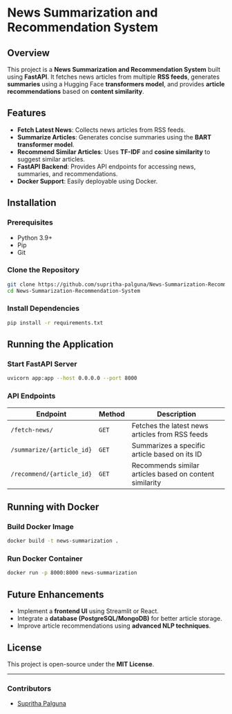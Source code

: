 # News Summarization and Recommendation System

## Overview
This project is a **News Summarization and Recommendation System** built using **FastAPI**. It fetches news articles from multiple **RSS feeds**, generates **summaries** using a Hugging Face **transformers model**, and provides **article recommendations** based on **content similarity**.

## Features
- **Fetch Latest News**: Collects news articles from RSS feeds.
- **Summarize Articles**: Generates concise summaries using the **BART transformer model**.
- **Recommend Similar Articles**: Uses **TF-IDF** and **cosine similarity** to suggest similar articles.
- **FastAPI Backend**: Provides API endpoints for accessing news, summaries, and recommendations.
- **Docker Support**: Easily deployable using Docker.

## Installation
### Prerequisites
- Python 3.9+
- Pip
- Git

### Clone the Repository
```sh
git clone https://github.com/supritha-palguna/News-Summarization-Recommendation-System.git
cd News-Summarization-Recommendation-System
```

### Install Dependencies
```sh
pip install -r requirements.txt
```

## Running the Application
### Start FastAPI Server
```sh
uvicorn app:app --host 0.0.0.0 --port 8000
```

### API Endpoints
| Endpoint | Method | Description |
|----------|--------|-------------|
| `/fetch-news/` | `GET` | Fetches the latest news articles from RSS feeds |
| `/summarize/{article_id}` | `GET` | Summarizes a specific article based on its ID |
| `/recommend/{article_id}` | `GET` | Recommends similar articles based on content similarity |

## Running with Docker
### Build Docker Image
```sh
docker build -t news-summarization .
```

### Run Docker Container
```sh
docker run -p 8000:8000 news-summarization
```

## Future Enhancements
- Implement a **frontend UI** using Streamlit or React.
- Integrate a **database (PostgreSQL/MongoDB)** for better article storage.
- Improve article recommendations using **advanced NLP techniques**.

## License
This project is open-source under the **MIT License**.



---
### Contributors
- [Supritha Palguna](https://github.com/supritha-palguna)



